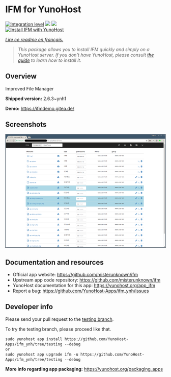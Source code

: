 <!--
N.B.: This README was automatically generated by https://github.com/YunoHost/apps/tree/master/tools/README-generator
It shall NOT be edited by hand.
-->

# IFM for YunoHost

[![Integration level](https://dash.yunohost.org/integration/ifm.svg)](https://dash.yunohost.org/appci/app/ifm) ![](https://ci-apps.yunohost.org/ci/badges/ifm.status.svg) ![](https://ci-apps.yunohost.org/ci/badges/ifm.maintain.svg)  
[![Install IFM with YunoHost](https://install-app.yunohost.org/install-with-yunohost.svg)](https://install-app.yunohost.org/?app=ifm)

*[Lire ce readme en français.](./README_fr.md)*

> *This package allows you to install IFM quickly and simply on a YunoHost server.
If you don't have YunoHost, please consult [the guide](https://yunohost.org/#/install) to learn how to install it.*

## Overview

Improved File Manager

**Shipped version:** 2.6.3~ynh1

**Demo:** https://ifmdemo.gitea.de/

## Screenshots

![](./doc/screenshots/ifm_screenshot.png)

## Documentation and resources

* Official app website: https://github.com/misterunknown/ifm
* Upstream app code repository: https://github.com/misterunknown/ifm
* YunoHost documentation for this app: https://yunohost.org/app_ifm
* Report a bug: https://github.com/YunoHost-Apps/ifm_ynh/issues

## Developer info

Please send your pull request to the [testing branch](https://github.com/YunoHost-Apps/ifm_ynh/tree/testing).

To try the testing branch, please proceed like that.
```
sudo yunohost app install https://github.com/YunoHost-Apps/ifm_ynh/tree/testing --debug
or
sudo yunohost app upgrade ifm -u https://github.com/YunoHost-Apps/ifm_ynh/tree/testing --debug
```

**More info regarding app packaging:** https://yunohost.org/packaging_apps